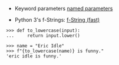* Keyword parameters [named parameters](https://treyhunner.com/2018/04/keyword-arguments-in-python/)

* Python 3's f-Strings: [f-String (fast)](https://realpython.com/python-f-strings/)
```
>>> def to_lowercase(input):
...     return input.lower()

>>> name = "Eric Idle"
>>> f"{to_lowercase(name)} is funny."
'eric idle is funny.'
```
